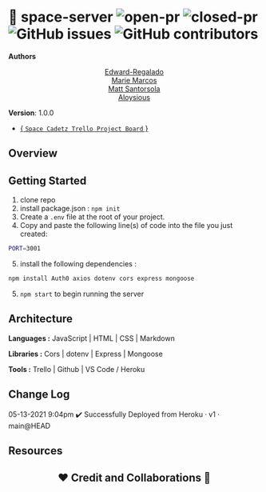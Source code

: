 
# 🚀 space-server ![open-pr](https://img.shields.io/github/issues-pr-raw/space-cadetz/space-server) ![closed-pr](https://img.shields.io/github/issues-pr-closed/space-cadetz/space-server) ![GitHub issues](https://img.shields.io/github/issues/space-cadetz/space-server) ![GitHub contributors](https://img.shields.io/github/contributors/space-cadetz/space-server?style=plastic)

**Authors**


<div align="center">
<a href="https://github.com/Edward-Regalado">Edward-Regalado</a>
<br>
<a href="https://github.com/Mmarcos01">Marie Marcos</a>
<br>
<a href="https://github.com/santorsm">Matt Santorsola</a>
<br>
<a href="https://github.com/AL0YSI0US">Aloysious</a>
<br>
</div>

**Version**: 1.0.0

+ [{ `Space Cadetz Trello Project Board` }](https://trello.com/b/okT7xSTD/spaced-out)

## Overview

<!-- Provide a high level overview of what this application is and why you are building it, beyond the fact that it's an assignment for this class. (i.e. What's your problem domain?) -->

## Getting Started
<!-- What are the steps that a user must take in order to build this app on their own machine and get it running? -->

1. clone repo
2. install package.json : `npm init`
3. Create a `.env` file at the root of your project.
4. Copy and paste the following line(s) of code into the file you just created:

```bash
PORT=3001
````

5. install the following dependencies :

````sh
npm install Auth0 axios dotenv cors express mongoose 
````

5. `npm start` to begin running the server

## Architecture
<!-- Provide a detailed description of the application design. What technologies (languages, libraries, etc) you're using, and any other relevant design information. -->

**Languages :** JavaScript | HTML | CSS | Markdown

**Libraries :**  Cors | dotenv | Express | Mongoose

**Tools :** Trello | Github | VS Code / Heroku


## Change Log
<!-- Use this area to document the iterative changes made to your application as each feature is successfully implemented. Use time stamps. Here's an example:
01-01-2001 4:59pm - Application now has a fully-functional express server, with a GET route for the location resource. 
-->

05-13-2021 9:04pm ✔️ Successfully Deployed from Heroku · v1 · main@HEAD 

## Resources

<h2 align="center">❤️ Credit and Collaborations 👥</h2>
